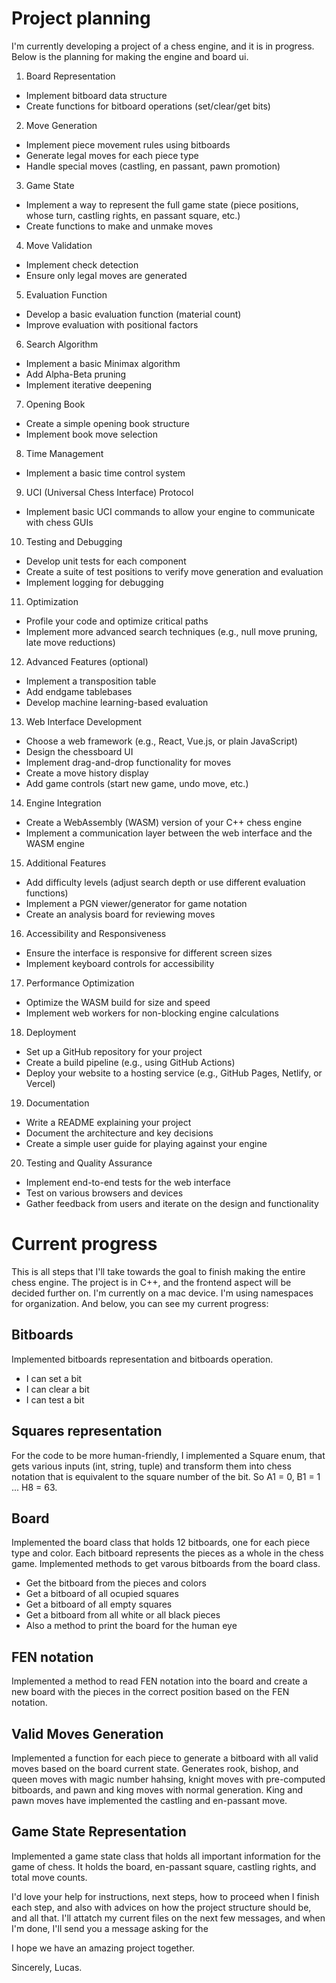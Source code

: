 # Project planning

I'm currently developing a project of a chess engine, and it is in progress. Below is the planning for making the engine and board ui.

1. Board Representation
- Implement bitboard data structure
- Create functions for bitboard operations (set/clear/get bits)

2. Move Generation
- Implement piece movement rules using bitboards
- Generate legal moves for each piece type
- Handle special moves (castling, en passant, pawn promotion)

3. Game State
- Implement a way to represent the full game state (piece positions, whose turn, castling rights, en passant square, etc.)
- Create functions to make and unmake moves

4. Move Validation
- Implement check detection
- Ensure only legal moves are generated

5. Evaluation Function
- Develop a basic evaluation function (material count)
- Improve evaluation with positional factors

6. Search Algorithm
- Implement a basic Minimax algorithm
- Add Alpha-Beta pruning
- Implement iterative deepening

7. Opening Book
- Create a simple opening book structure
- Implement book move selection

8. Time Management
- Implement a basic time control system

9. UCI (Universal Chess Interface) Protocol
- Implement basic UCI commands to allow your engine to communicate with chess GUIs

10. Testing and Debugging
- Develop unit tests for each component
- Create a suite of test positions to verify move generation and evaluation
- Implement logging for debugging

11. Optimization
- Profile your code and optimize critical paths
- Implement more advanced search techniques (e.g., null move pruning, late move reductions)

12. Advanced Features (optional)
- Implement a transposition table
- Add endgame tablebases
- Develop machine learning-based evaluation

13. Web Interface Development
- Choose a web framework (e.g., React, Vue.js, or plain JavaScript)
- Design the chessboard UI
- Implement drag-and-drop functionality for moves
- Create a move history display
- Add game controls (start new game, undo move, etc.)

14. Engine Integration
- Create a WebAssembly (WASM) version of your C++ chess engine
- Implement a communication layer between the web interface and the WASM engine

15. Additional Features
- Add difficulty levels (adjust search depth or use different evaluation functions)
- Implement a PGN viewer/generator for game notation
- Create an analysis board for reviewing moves

16. Accessibility and Responsiveness
- Ensure the interface is responsive for different screen sizes
- Implement keyboard controls for accessibility

17. Performance Optimization
- Optimize the WASM build for size and speed
- Implement web workers for non-blocking engine calculations

18. Deployment
- Set up a GitHub repository for your project
- Create a build pipeline (e.g., using GitHub Actions)
- Deploy your website to a hosting service (e.g., GitHub Pages, Netlify, or Vercel)

19. Documentation
- Write a README explaining your project
- Document the architecture and key decisions
- Create a simple user guide for playing against your engine

20. Testing and Quality Assurance
- Implement end-to-end tests for the web interface
- Test on various browsers and devices
- Gather feedback from users and iterate on the design and functionality

# Current progress

This is all steps that I'll take towards the goal to finish making the entire chess engine. The project is in C++, and the frontend aspect will be decided further on. I'm currently on a mac device. I'm using namespaces for organization. And below, you can see my current progress: 

## Bitboards
Implemented bitboards representation and bitboards operation.
- I can set a bit
- I can clear a bit
- I can test a bit

## Squares representation
For the code to be more human-friendly, I implemented a Square enum, that gets various inputs (int, string, tuple) and transform them into chess notation that is equivalent to the square number of the bit. So A1 = 0, B1 = 1 ... H8 = 63.

## Board
Implemented the board class that holds 12 bitboards, one for each piece type and color. Each bitboard represents the pieces as a whole in the chess game. 
Implemented methods to get varous bitboards from the board class. 
- Get the bitboard from the pieces and colors
- Get a bitboard of all ocupied squares
- Get a bitboard of all empty squares
- Get a bitboard from all white or all black pieces
- Also a method to print the board for the human eye

## FEN notation
Implemented a method to read FEN notation into the board and create a new board with the pieces in the correct position based on the FEN notation. 

## Valid Moves Generation
Implemented a function for each piece to generate a bitboard with all valid moves based on the board current state. Generates rook, bishop, and queen moves with magic number hahsing, knight moves with pre-computed bitboards, and pawn and king moves with normal generation. King and pawn moves have implemented the castling and en-passant move. 

## Game State Representation
Implemented a game state class that holds all important information for the game of chess. It holds the board, en-passant square, castling rights, and total move counts.

I'd love your help for instructions, next steps, how to proceed when I finish each step, and also with advices on how the project structure should be, and all that. I'll attatch my current files on the next few messages, and when I'm done, I'll send you a message asking for the 

I hope we have an amazing project together. 

Sincerely, 
Lucas. 